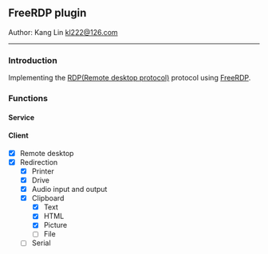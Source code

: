 ## FreeRDP plugin
Author: Kang Lin <kl222@126.com>

---------------------

### Introduction

Implementing the [RDP(Remote desktop protocol)](https://github.com/FreeRDP/FreeRDP/wiki/Reference-Documentation)
protocol using [FreeRDP](https://github.com/FreeRDP/FreeRDP).

### Functions
#### Service

#### Client

- [x] Remote desktop
- [x] Redirection
  - [x] Printer
  - [x] Drive
  - [x] Audio input and output
  - [x] Clipboard
    - [x] Text
    - [x] HTML
    - [x] Picture
    - [ ] File
  - [ ] Serial
